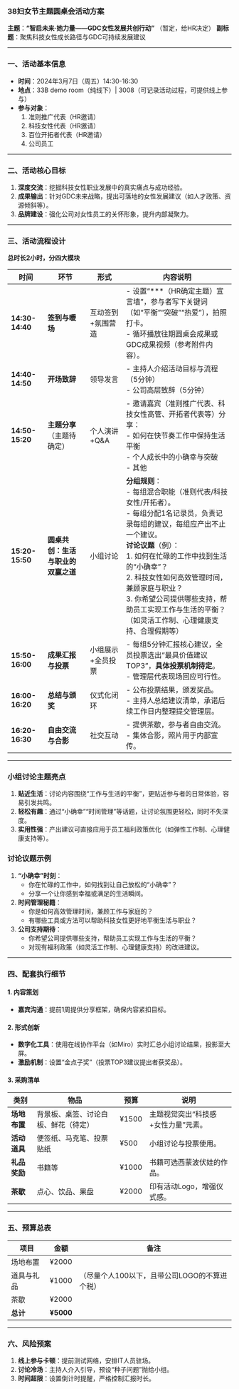 
### **38妇女节主题圆桌会活动方案**  
**主题**：**“智启未来·她力量——GDC女性发展共创行动”**  （暂定，给HR决定）
**副标题**：聚焦科技女性成长路径与GDC可持续发展建议  

---

### **一、活动基本信息**
- **时间**：2024年3月7日（周五）14:30-16:30  
- **地点**：33B demo room（纯线下）| 3008（可记录活动过程，可提供线上参与）
- **参与对象**：  
  1. 准则推广代表（HR邀请）
  2. 科技女性代表（HR邀请）
  3. 百位开拓者代表（HR邀请）
  4. 公司员工

---

### **二、活动核心目标**
1. **深度交流**：挖掘科技女性职业发展中的真实痛点与成功经验。  
2. **成果输出**：针对GDC未来战略，提出可落地的女性发展建议（如人才政策、资源倾斜等）。  
3. **品牌建设**：强化公司对女性员工的关怀形象，提升内部凝聚力。  

---

### **三、活动流程设计**  
**总时长2小时，分四大模块**

| **时间**          | **环节**              | **形式**    | **内容说明**                                                                                                                                                                                                              |
| --------------- | ------------------- | --------- | --------------------------------------------------------------------------------------------------------------------------------------------------------------------------------------------------------------------- |
| **14:30-14:40** | **签到与暖场**           | 互动签到+氛围营造 | - 设置“\*\*\*（HR确定主题）宣言墙”，参与者写下关键词（如“平衡”“突破”“热爱”），拍照打卡。  <br>- 循环播放往期圆桌会成果或GDC成果视频（参考附件内容）。                                                                                                                             |
| **14:40-14:50** | **开场致辞**            | 领导发言      | - 主持人介绍活动目标与流程（5分钟）<br>- 公司高层致辞（5分钟）                                                                                                                                                                                  |
| **14:50-15:20** | **主题分享**（主题待确定）     | 个人演讲+Q&A  | - 邀请嘉宾（准则推广代表、科技女性高管、开拓者代表等）分享：  <br>- 如何在快节奏工作中保持生活平衡  <br>- 个人成长中的小确幸与突破  <br>- 其他                                                                                                                                  |
| **15:20-15:50** | **圆桌共创：生活与职业的双赢之道** | 小组讨论      | **分组规则**：  <br>- 每组混合职能（准则代表/科技女性/开拓者）。  <br>- 每组分配1名记录员，负责记录每组的建议，每组应产出不止一个建议。  <br>**讨论议题**（例）：  <br>1. 如何在忙碌的工作中找到生活的“小确幸”？  <br>2. 科技女性如何高效管理时间，兼顾家庭与职业？  <br>3. 你希望公司提供哪些支持，帮助员工实现工作与生活的平衡？（如灵活工作制、心理健康支持、合理假期等） |
| **15:50-16:00** | **成果汇报与投票**         | 小组展示+全员投票 | - 每组5分钟汇报核心建议，全员投票选出“最具价值建议TOP3”，**具体投票机制待定**。  <br>- 管理层代表现场回应可行性。                                                                                                                                                   |
| **16:00-16:20** | **总结与颁奖**           | 仪式化闭环     | - 公布投票结果，颁发奖品。  <br>- 主持人总结建议清单，承诺后续工作日内整理提交管理层。                                                                                                                                                                      |
| **16:20-16:30** | **自由交流与合影**         | 社交互动      | - 提供茶歇，参与者自由交流。  <br>- 集体合影，照片用于内部宣传。                                                                                                                                                                                 |

---

### **小组讨论主题亮点**

1. **贴近生活**：讨论内容围绕“工作与生活的平衡”，更贴近参与者的日常体验，容易引发共鸣。
2. **轻松有趣**：通过“小确幸”“时间管理”等话题，让讨论氛围更轻松，同时不失深度。
3. **实用性强**：产出建议可直接应用于员工福利政策优化（如弹性工作制、心理健康支持等）。

### **讨论议题示例**

1. **“小确幸”时刻**：
    - 你在忙碌的工作中，如何找到让自己放松的“小确幸”？
    - 分享一个让你感到幸福或满足的生活瞬间。
2. **时间管理秘籍**：
    - 你是如何高效管理时间，兼顾工作与家庭的？
    - 有哪些工具或方法可以帮助科技女性更好地平衡生活与职业？
3. **公司支持期待**：
    - 你希望公司提供哪些支持，帮助员工实现工作与生活的平衡？
    - 对现有福利政策（如灵活工作制、心理健康支持）的改进建议。

---

### **四、配套执行细节**  
#### **1. 内容策划**  

- **嘉宾沟通**：提前1周提供分享框架，确保内容紧扣目标。  

#### **2. 形式创新**  
- **数字化工具**：使用在线协作平台（如Miro）实时汇总小组讨论结果，投影至大屏。  
- **激励机制**：设置“金点子奖”（投票TOP3建议提出者获奖品）。  

#### **3. 采购清单**  

| **类别**   | **物品**             | **预算** | **说明**              |
| -------- | ------------------ | ------ | ------------------- |
| **场地布置** | 背景板、桌签、讨论白板、鲜花（待定） | ¥1500  | 主题视觉突出“科技感+女性力量”元素。 |
| **活动道具** | 便签纸、马克笔、投票贴纸       | ¥500   | 小组讨论与投票使用。          |
| **礼品奖励** | 书籍等                | ¥1000  | 书籍可选西蒙波伏娃的作品。       |
| **茶歇**   | 点心、饮品、果盘           | ¥2000  | 印有活动Logo，增强仪式感。     |


---

### **五、预算总表**  

| **项目** | **金额**    | 备注                         |
| ------ | --------- | -------------------------- |
| 场地布置   | ¥2000     |                            |
| 道具与礼品  | ¥1000     | （尽量个人100以下，且带公司LOGO的不算进个税） |
| 茶歇     | ¥2000     |                            |
| **总计** | **¥5000** |                            |

---

### **六、风险预案**  
1. **线上参与卡顿**：提前测试网络，安排IT人员驻场。  
2. **讨论冷场**：主持人介入引导，预设“种子问题”抛给小组。  
3. **时间超限**：设置倒计时提醒，严格控制汇报时长。  
